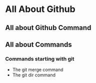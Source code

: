 # All About Github
## All about Github Command
## All about Commands
### Commands starting with git
* The git merge command
* The git dir command
